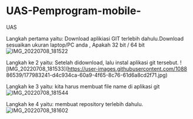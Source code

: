 # UAS-Pemprogram-mobile-
UAS 

Langkah pertama yaitu: 
Download aplikiasi GIT terlebih dahulu.Download sesuaikan ukuran laptop/PC anda , Apakah 32 bit / 64 bit
![IMG_20220708_181522](https://user-images.githubusercontent.com/108886539/177982920-1d7a339e-d25c-422a-9e49-afa8978e2609.jpg)


Langkah ke 2 yaitu:
Setelah didownload, lalu instal aplikasi git tersebut.
![IMG_20220708_181533](https://user-images.githubusercontent.com/1088
86539/177983241-d4c934ca-60a9-4f65-8c76-61d6a8cd2f71.jpg)


Langkah ke 3 yaitu: 
kita harus membuat file name di aplikasi git
![IMG_20220708_181544](https://user-images.githubusercontent.com/108886539/177984110-c067b4c9-9e41-4cc0-9c5f-f5c70f0a9f7d.jpg)

Langkah ke 4 yaitu: 
membuat repository terlebih dahulu.
![IMG_20220708_181602](https://user-images.githubusercontent.com/108886539/177984786-7b09bbbd-d4ad-4ad4-8ae8-442e025ca2f5.jpg)
